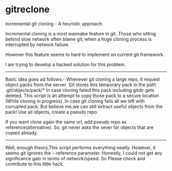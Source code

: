 gitreclone
==========

Incremental git cloning - A heuristic approach.



Incremental cloning is a most wannabe feature in git. Those who sitting behind slow network often blame
git, when a huge cloning process is interrupted by network failure.

However this feature seems to hard to implement on current git framework.

I am trying to develop a hacked solution for this problem.


----

Basic idea goes ad follows:-
Whenever git cloning a large repo, it request object packs from the server. Git stores this temporary pack in
the path .git/objects/pack/* In case cloning failed this pack including gitdir gets deleted. 
This script is an attempt to copy those pack to a secure location (While cloning in progress). 
 In case git cloning fails all we left with corrupted pack. But believe me,we can still extract useful objects 
from the pack! Use all objects, create a pseudo repo.

If you want clone again the same url, add pseudo repo as reference(alternative). So, git never asks the sever
for objects that are copied already.

----

Well, enough theory,This script performs everything neatly. However, it seems git ignores the --reference parameter.
Honestly, I could not get any significance gain in terms of network/speed. So Please check and contribute to this little hack. 




